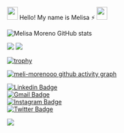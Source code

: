 <img src="https://media.giphy.com/media/hvRJCLFzcasrR4ia7z/giphy.gif" width="25px" height="30px"> Hello! My name is Melisa ⚡ <img src="https://media.giphy.com/media/hvRJCLFzcasrR4ia7z/giphy.gif" width="25px" height="30px">

![Melisa Moreno GitHub stats](https://github-readme-stats.vercel.app/api?username=meli-morenooo&show_icons=true&theme=radical) 

 <img src ="https://github-readme-streak-stats.herokuapp.com?user=meli-morenooo&theme=darcula&hide_border=true&background=FFFFFF00">
 
 <img src ="https://github-readme-stats.vercel.app/api/top-langs/?username=meli-morenooo&layout=compact&hide_border=true&theme=darcula&bg_color=00000000&langs_count=6">

[![trophy](https://github-profile-trophy.vercel.app/?username=meli-morenooo&row=2&theme=gruvbox)](https://github.com/meli-morenooo/github-profile-trophy)

[![meli-morenooo github activity graph](https://activity-graph.herokuapp.com/graph?username=meli-morenooo&theme=react-dark)](https://github.com/meli-morenooo/github-readme-activity-graph)

[![Linkedin Badge](https://img.shields.io/badge/-melimorenooo-blue?style=flat-square&logo=Linkedin&logoColor=white&link=https://www.linkedin.com/in/melisa-moreno-0b4163212/)](https://www.linkedin.com/in/melisa-moreno-0b4163212/)              
[![Gmail Badge](https://img.shields.io/badge/-meli.moreno419@gmail.com-c14438?style=flat-square&logo=Gmail&logoColor=white&link=mailto:meli.moreno419z@gmail.com)](mailto:meli.moreno419@gmail.com)          
[![Instagram Badge](https://img.shields.io/badge/-@meli.morenoo-F44747?style=flat-square&labelColor=F44747&logo=instagram&logoColor=white&link=https://www.instagram.com/meli.morenoo/)](https://www.instagram.com/meli.morenoo/)          
[![Twitter Badge](https://img.shields.io/badge/-@meli_morenooo-1ca0f1?style=flat-square&labelColor=1ca0f1&logo=twitter&logoColor=white&link=https://twitter.com/meli_morenooo)](https://twitter.com/meli_morenooo) 

![](https://visitor-badge.glitch.me/badge?page_id=meli-morenooo.meli-morenooo)
